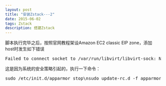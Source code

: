 ```yaml
---
layout: post
title: "安装Zstack---2"
date: 2015-06-02
tags: Zstack
description: 搭建Zstack
---
```

<p>脚本执行完毕之后，按照官网教程架设Amazon EC2 classic EIP zone，添加host时发生如下错误</p>
<pre class="">Failed to connect socket to /var/run/libvirt/libvirt-sock: No such file or directory]</pre>
<p>这是因为系统的安全策略引起的，执行一下命令：</p>
<pre class="">sudo /etc/init.d/apparmor stop\nsudo update-rc.d -f apparmor remove\nlibvirtd -d\n</pre>
